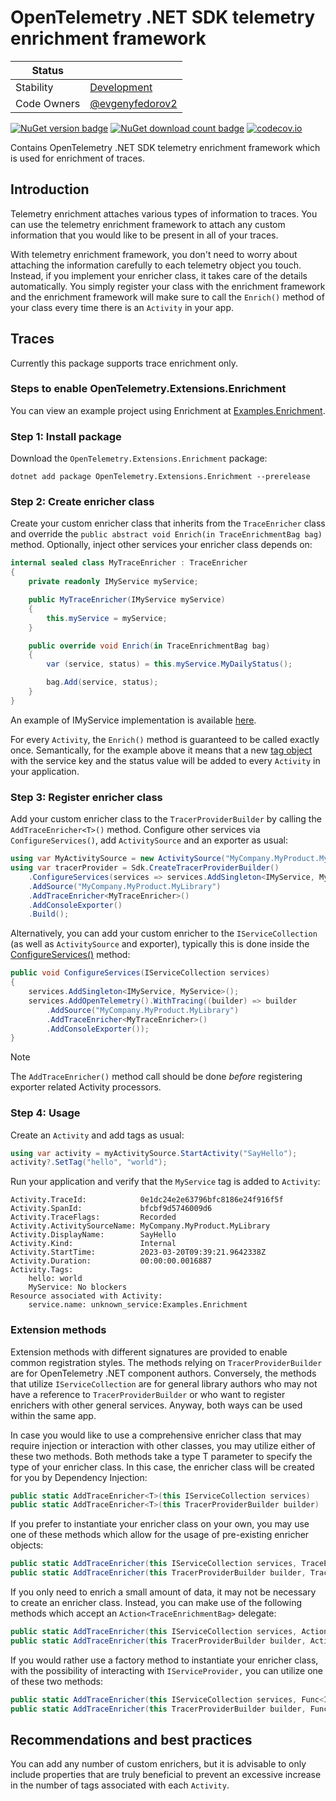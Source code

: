 # OpenTelemetry .NET SDK telemetry enrichment framework

| Status        |           |
| ------------- |-----------|
| Stability     |  [Development](../../README.md#development)|
| Code Owners   |  [@evgenyfedorov2](https://github.com/evgenyfedorov2)|

[![NuGet version badge](https://img.shields.io/nuget/v/OpenTelemetry.Extensions.Enrichment)](https://www.nuget.org/packages/OpenTelemetry.Extensions.Enrichment)
[![NuGet download count badge](https://img.shields.io/nuget/dt/OpenTelemetry.Extensions.Enrichment)](https://www.nuget.org/packages/OpenTelemetry.Extensions.Enrichment)
[![codecov.io](https://codecov.io/gh/open-telemetry/opentelemetry-dotnet-contrib/branch/main/graphs/badge.svg?flag=unittests-Extensions.Enrichment)](https://app.codecov.io/gh/open-telemetry/opentelemetry-dotnet-contrib?flags[0]=unittests-Extensions.Enrichment)

Contains OpenTelemetry .NET SDK telemetry enrichment framework
which is used for enrichment of traces.

## Introduction

Telemetry enrichment attaches various types of information to traces.
You can use the telemetry enrichment framework to attach any custom information
that you would like to be present in all of your traces.

With telemetry enrichment framework, you don't need to worry about attaching
the information carefully to each telemetry object you touch.
Instead, if you implement your enricher class, it  takes care of the details
automatically. You simply register your class with the enrichment framework
and the enrichment framework will make sure to call the `Enrich()` method of your
class every time there is an `Activity` in your app.

## Traces

Currently this package supports trace enrichment only.

### Steps to enable OpenTelemetry.Extensions.Enrichment

You can view an example project using Enrichment at
[Examples.Enrichment](../../examples/enrichment/Examples.Enrichment/Program.cs).

### Step 1: Install package

Download the `OpenTelemetry.Extensions.Enrichment` package:

```shell
dotnet add package OpenTelemetry.Extensions.Enrichment --prerelease
```

### Step 2: Create enricher class

Create your custom enricher class that inherits from the `TraceEnricher` class
and override the `public abstract void Enrich(in TraceEnrichmentBag bag)` method.
Optionally, inject other services your enricher class depends on:

```csharp
internal sealed class MyTraceEnricher : TraceEnricher
{
    private readonly IMyService myService;

    public MyTraceEnricher(IMyService myService)
    {
        this.myService = myService;
    }

    public override void Enrich(in TraceEnrichmentBag bag)
    {
        var (service, status) = this.myService.MyDailyStatus();

        bag.Add(service, status);
    }
}
```

An example of IMyService implementation is available
[here](../../examples/enrichment/Examples.Enrichment/MyService.cs).

For every `Activity`, the `Enrich()`
method is guaranteed to be called exactly once. Semantically,
for the example above it means that a new [tag object](https://learn.microsoft.com/dotnet/api/system.diagnostics.activity.tagobjects?view=net-7.0)
with the service key and the status  value will be added to every `Activity`
in your application.

### Step 3: Register enricher class

Add your custom enricher class to the `TracerProviderBuilder` by calling the
`AddTraceEnricher<T>()` method. Configure other services via
`ConfigureServices()`, add `ActivitySource` and an exporter as usual:

```csharp
using var MyActivitySource = new ActivitySource("MyCompany.MyProduct.MyLibrary");
using var tracerProvider = Sdk.CreateTracerProviderBuilder()
    .ConfigureServices(services => services.AddSingleton<IMyService, MyService>())
    .AddSource("MyCompany.MyProduct.MyLibrary")
    .AddTraceEnricher<MyTraceEnricher>()
    .AddConsoleExporter()
    .Build();
```

Alternatively, you can add your custom enricher to the `IServiceCollection`
(as well as `ActivitySource` and exporter), typically
this is done inside the [ConfigureServices()](https://learn.microsoft.com/dotnet/api/microsoft.aspnetcore.hosting.startupbase.configureservices)
method:

```csharp
public void ConfigureServices(IServiceCollection services)
{
    services.AddSingleton<IMyService, MyService>();
    services.AddOpenTelemetry().WithTracing((builder) => builder
        .AddSource("MyCompany.MyProduct.MyLibrary")
        .AddTraceEnricher<MyTraceEnricher>()
        .AddConsoleExporter());
}
```

> [!NOTE]
> The `AddTraceEnricher()` method call should be done *before* registering exporter
related Activity processors.

### Step 4: Usage

Create an `Activity` and add tags as usual:

```csharp
using var activity = myActivitySource.StartActivity("SayHello");
activity?.SetTag("hello", "world");
```

Run your application and verify that the `MyService` tag is added to `Activity`:

```shell
Activity.TraceId:            0e1dc24e2e63796bfc8186e24f916f5f
Activity.SpanId:             bfcbf9d5746009d6
Activity.TraceFlags:         Recorded
Activity.ActivitySourceName: MyCompany.MyProduct.MyLibrary
Activity.DisplayName:        SayHello
Activity.Kind:               Internal
Activity.StartTime:          2023-03-20T09:39:21.9642338Z
Activity.Duration:           00:00:00.0016887
Activity.Tags:
    hello: world
    MyService: No blockers
Resource associated with Activity:
    service.name: unknown_service:Examples.Enrichment
```

### Extension methods

Extension methods with different signatures are provided to enable common registration
styles. The methods relying on `TracerProviderBuilder` are for OpenTelemetry
.NET component authors. Conversely, the methods that utilize `IServiceCollection`
are for general library authors who may not have a reference to
`TracerProviderBuilder` or who want to register enrichers with other general services.
Anyway, both ways can be used within the same app.

In case you would like to use a comprehensive enricher class that may require
injection or interaction with other classes, you may utilize either of these
two methods. Both methods take a type T parameter to specify the type of your
enricher class. In this case, the enricher class will be created for you by
Dependency Injection:

```csharp
public static AddTraceEnricher<T>(this IServiceCollection services)
public static AddTraceEnricher<T>(this TracerProviderBuilder builder)
```

If you prefer to instantiate your enricher class on your own, you may use one of
these methods which allow for the usage of pre-existing enricher objects:

```csharp
public static AddTraceEnricher(this IServiceCollection services, TraceEnricher enricher)
public static AddTraceEnricher(this TracerProviderBuilder builder, TraceEnricher enricher)
```

If you only need to enrich a small amount of data, it may not be necessary to create
an enricher class. Instead, you can make use of the following methods which accept
an `Action<TraceEnrichmentBag>` delegate:

```csharp
public static AddTraceEnricher(this IServiceCollection services, Action<TraceEnrichmentBag> enrichmentAction)
public static AddTraceEnricher(this TracerProviderBuilder builder, Action<TraceEnrichmentBag> enrichmentAction)
```

If you would rather use a factory method to instantiate your enricher class,
with the possibility of interacting with `IServiceProvider,` you can utilize one
of these two methods:

```csharp
public static AddTraceEnricher(this IServiceCollection services, Func<IServiceProvider, TraceEnricher> enricherImplementationFactory)
public static AddTraceEnricher(this TracerProviderBuilder builder, Func<IServiceProvider, TraceEnricher> enricherImplementationFactory)
```

## Recommendations and best practices

You can add any number of custom enrichers, but it is advisable to only include
properties that are truly beneficial to prevent an excessive increase in the
number of tags associated with each `Activity`.
